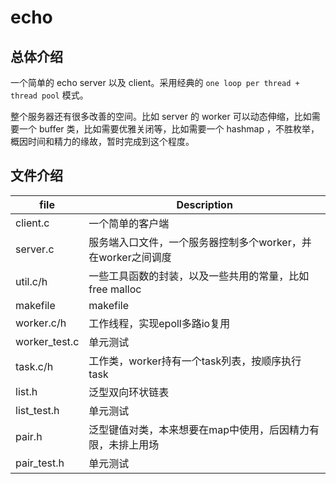 # echo

## 总体介绍
一个简单的 echo server 以及 client。采用经典的 `one loop per thread + thread pool` 模式。

整个服务器还有很多改善的空间。比如 server 的 worker 可以动态伸缩，比如需要一个 buffer 类，比如需要优雅关闭等，比如需要一个 hashmap ，不胜枚举，概因时间和精力的缘故，暂时完成到这个程度。


## 文件介绍

| file      | Description |
| ----------- | ----------- |
| client.c      | 一个简单的客户端       |
| server.c   | 服务端入口文件，一个服务器控制多个worker，并在worker之间调度        |
| util.c/h   | 一些工具函数的封装，以及一些共用的常量，比如free malloc        |
| makefile   | makefile        |
| worker.c/h   |  工作线程，实现epoll多路io复用        |
| worker_test.c   |  单元测试        |
| task.c/h   |  工作类，worker持有一个task列表，按顺序执行task        |
| list.h   |  泛型双向环状链表        |
| list_test.h   |    单元测试      |
| pair.h   |    泛型键值对类，本来想要在map中使用，后因精力有限，未排上用场      |
| pair_test.h   |    单元测试      |

